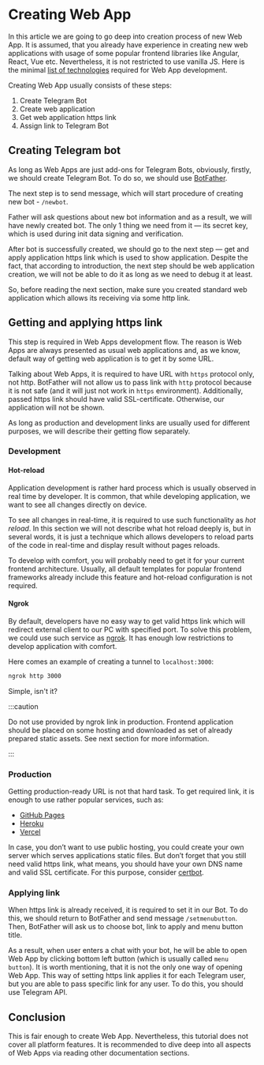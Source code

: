 # Creating Web App

In this article we are going to go deep into creation process of new Web App. It
is assumed, that you already have experience in
creating new web applications with usage of some popular frontend libraries like
Angular, React, Vue etc. Nevertheless, it is not restricted to use vanilla JS.
Here is the
minimal [list of technologies](../introduction/required-technologies.md)
required for Web App development.

Creating Web App usually consists of these steps:

1. Create Telegram Bot
2. Create web application
3. Get web application https link
4. Assign link to Telegram Bot

## Creating Telegram bot

As long as Web Apps are just add-ons for Telegram Bots, obviously, firstly, we
should create Telegram Bot. To do so, we should
use [BotFather](https://t.me/botfather).

The next step is to send message, which will start procedure of creating new
bot - `/newbot`.

Father will ask questions about new bot information and
as a result, we will have newly created bot. The only 1 thing we need from it —
its secret key, which is used during init data signing and verification.

After bot is successfully created, we should go to the next step — get and apply
application https link which is used to show application. Despite the fact,
that according to introduction, the next step should be web application
creation, we will not be able to do it as long as we need to debug it at least.

So, before reading the next section, make sure you created standard web
application which allows its receiving via some http link.

## Getting and applying https link

This step is required in Web Apps development flow. The reason is Web Apps are
always presented as usual web applications and, as we know, default way of
getting web application is to get it by some URL.

Talking about Web Apps, it is required to have URL with `https` protocol only,
not http. BotFather will not allow us to pass link with `http` protocol because
it is not safe (and it will just not work in `https` environment). Additionally,
passed https link should have valid SSL-certificate. Otherwise, our application
will not be shown.

As long as production and development links are usually used for different
purposes, we will describe their getting flow separately.

### Development

#### Hot-reload

Application development is rather hard process which is usually observed in real
time by developer. It is common, that while developing application, we want to
see all changes directly on device.

To see all changes in real-time, it is required to use such functionality as
*hot reload*. In this section we will not describe what hot reload deeply is,
but in several words, it is just a technique which allows developers to reload
parts of the code in real-time and display result without pages reloads.

To develop with comfort, you will probably need to get it for your current
frontend architecture. Usually, all default templates for popular frontend
frameworks already include this feature and hot-reload configuration is not
required.

#### Ngrok

By default, developers have no easy way to get valid https link which will
redirect external client to our PC with specified port. To solve this problem,
we could use such service as [ngrok](https://ngrok.com/). It has enough low
restrictions to develop application with comfort.

Here comes an example of creating a tunnel to `localhost:3000`:

```bash
ngrok http 3000
```

Simple, isn't it?

:::caution

Do not use provided by ngrok link in production. Frontend application should be
placed on some hosting and downloaded as set of already prepared static assets.
See next section for more information.

:::

### Production

Getting production-ready URL is not that hard task. To get required link, it is
enough to use rather popular services, such as:

- [GitHub Pages](https://pages.github.com/)
- [Heroku](https://www.heroku.com/)
- [Vercel](https://vercel.com/)

In case, you don’t want to use public hosting, you could create your own server
which serves applications static files. But don’t forget that you still need
valid https link, what means, you should have your own DNS name and valid SSL
certificate. For this purpose, consider [certbot](https://certbot.eff.org/).

### Applying link

When https link is already received, it is required to set it in our Bot. To do
this, we should return to BotFather and send message `/setmenubutton`. Then,
BotFather will ask us to choose bot, link to apply and menu button title.

As a result, when user enters a chat with your bot, he will be able to open Web
App by clicking bottom left button (which is usually called `menu button`). It
is worth mentioning, that it is not the only one way of opening Web App. This
way of setting https link applies it for each Telegram user, but you are able to
pass specific link for any user. To do this, you should use Telegram API.

## Conclusion

This is fair enough to create Web App. Nevertheless, this tutorial does not
cover all platform features. It is recommended to dive deep into all aspects of
Web Apps via reading other documentation sections.

[//]: # (## Debugging application)

[//]: # ()

[//]: # (As long as Web Apps are web applications, and they are opened in some native)

[//]: # (components &#40;not in browser&#41;, we are not allowed to debug them in common way as)

[//]: # (we do it in browser applications until some additional actions are done.)

[//]: # ()

[//]: # (To enable debug mode in native application follow)

[//]: # ([official documentation]&#40;https://core.telegram.org/bots/webapps#debug-mode-for-web-apps&#41;)

[//]: # (.)